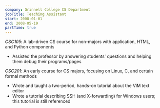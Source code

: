 ```yaml
---
company: Grinnell College CS Department
jobTitle: Teaching Assistant
start: 2008-01-01
end: 2008-05-19
partTime: true
---
```

*CSC105*: A lab-driven CS course for non-majors with application, HTML, and
Python components

* Assisted the professor by answering students' questions and helping them
  debug their programs/pages

*CSC201*: An early course for CS majors, focusing on Linux, C, and certain
formal methods

* Wrote and taught a two-period, hands-on tutorial about the ViM text editor
* Wrote a tutorial describing SSH (and X-forwarding) for Windows users; this
  tutorial is still referenced
